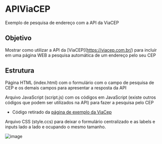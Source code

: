 # APIViaCEP
Exemplo de pesquisa de endereço com a API da ViaCEP

## Objetivo
Mostrar como utilizar a API da [ViaCEP[(https://viacep.com.br/) para incluir em uma página WEB a pesquisa automática de um endereço pelo seu CEP

## Estrutura
Página HTML (index.html) com o formulário com o campo de pesquisa de CEP e os demais campos para apresentar a resposta da API 

Arquivo JavaScript (script.js) com os códigos em JavaScript (existe outros códigos que podem ser utilizados na API) para fazer a pesquisa pelo CEP
- Código retirado da [página de exemplo da ViaCep](https://viacep.com.br/exemplo/javascript/)

Arquivo CSS (style.ccs) para deixar o formulário centralizado e as labels e inputs lado a lado e ocupando o mesmo tamanho.

![image](https://user-images.githubusercontent.com/18126923/175831086-5f867910-9b78-49f8-9ad6-aa6361ca94ff.png)
